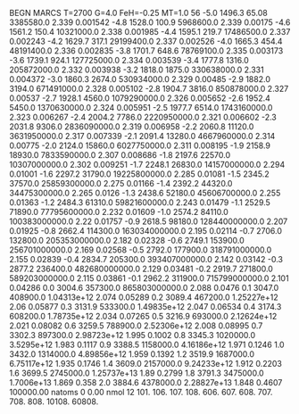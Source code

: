 BEGN
MARCS T=2700 G=4.0 FeH=-0.25 MT=1.0
                  56
-5.0 1496.3 65.08 3385580.0 2.339 0.001542 
-4.8 1528.0 100.9 5968600.0 2.339 0.00175 
-4.6 1561.2 150.4 10321000.0 2.338 0.001985 
-4.4 1595.1 219.7 17486500.0 2.337 0.002243 
-4.2 1629.7 317.1 29199400.0 2.337 0.002526 
-4.0 1665.3 454.4 48191400.0 2.336 0.002835 
-3.8 1701.7 648.6 78769100.0 2.335 0.003173 
-3.6 1739.1 924.1 127725000.0 2.334 0.003539 
-3.4 1777.8 1316.0 205872000.0 2.332 0.003938 
-3.2 1818.0 1875.0 330638000.0 2.331 0.004372 
-3.0 1860.3 2674.0 530934000.0 2.329 0.00485 
-2.9 1882.0 3194.0 671491000.0 2.328 0.005102 
-2.8 1904.7 3816.0 850878000.0 2.327 0.00537 
-2.7 1928.1 4560.0 1079290000.0 2.326 0.005652 
-2.6 1952.4 5450.0 1370630000.0 2.324 0.005951 
-2.5 1977.7 6514.0 1743160000.0 2.323 0.006267 
-2.4 2004.2 7786.0 2220950000.0 2.321 0.006602 
-2.3 2031.8 9306.0 2836090000.0 2.319 0.006958 
-2.2 2060.8 11120.0 3631950000.0 2.317 0.007339 
-2.1 2091.4 13280.0 4667960000.0 2.314 0.00775 
-2.0 2124.0 15860.0 6027750000.0 2.311 0.008195 
-1.9 2158.9 18930.0 7833590000.0 2.307 0.008686 
-1.8 2197.6 22570.0 10307000000.0 2.302 0.009251 
-1.7 2248.1 26830.0 14157000000.0 2.294 0.01001 
-1.6 2297.2 31790.0 19225800000.0 2.285 0.01081 
-1.5 2345.2 37570.0 25859300000.0 2.275 0.01166 
-1.4 2392.2 44320.0 34475300000.0 2.265 0.0126 
-1.3 2438.6 52180.0 45606700000.0 2.255 0.01363 
-1.2 2484.3 61310.0 59821600000.0 2.243 0.01479 
-1.1 2529.5 71890.0 77795600000.0 2.232 0.01609 
-1.0 2574.2 84110.0 100383000000.0 2.22 0.01757 
-0.9 2618.5 98180.0 128440000000.0 2.207 0.01925 
-0.8 2662.4 114300.0 163034000000.0 2.195 0.02114 
-0.7 2706.0 132800.0 205353000000.0 2.182 0.02328 
-0.6 2749.1 153900.0 256701000000.0 2.169 0.02568 
-0.5 2792.0 177900.0 318791000000.0 2.155 0.02839 
-0.4 2834.7 205300.0 393407000000.0 2.142 0.03142 
-0.3 2877.2 236400.0 482680000000.0 2.129 0.03481 
-0.2 2919.7 271800.0 589203000000.0 2.115 0.03861 
-0.1 2962.2 311900.0 715799000000.0 2.101 0.04286 
0.0 3004.6 357300.0 865803000000.0 2.088 0.0476 
0.1 3047.0 408900.0 1.04313e+12 2.074 0.05289 
0.2 3089.4 467200.0 1.25227e+12 2.06 0.05877 
0.3 3131.9 533300.0 1.49835e+12 2.047 0.06534 
0.4 3174.3 608200.0 1.78735e+12 2.034 0.07265 
0.5 3216.9 693000.0 2.12624e+12 2.021 0.08082 
0.6 3259.5 788900.0 2.52306e+12 2.008 0.08995 
0.7 3302.3 897300.0 2.98723e+12 1.995 0.1002 
0.8 3345.3 1020000.0 3.5295e+12 1.983 0.1117 
0.9 3388.5 1158000.0 4.16186e+12 1.971 0.1246 
1.0 3432.0 1314000.0 4.89856e+12 1.959 0.1392 
1.2 3519.9 1687000.0 6.75117e+12 1.935 0.1746 
1.4 3609.0 2157000.0 9.24233e+12 1.912 0.2203 
1.6 3699.5 2745000.0 1.25737e+13 1.89 0.2799 
1.8 3791.3 3475000.0 1.7006e+13 1.869 0.358 
2.0 3884.6 4378000.0 2.28827e+13 1.848 0.4607 
100000.00
natoms              0      0.00
nmol          12
          101.         106.       107.      108.         606.        607.        608.
          707.         708.       808.    10108.       60808.
